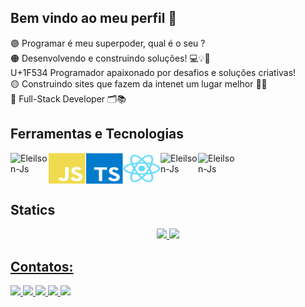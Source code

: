<h2>Bem vindo ao meu perfil 👋</h2>

<p>
  🟣 Programar é meu superpoder, qual é o seu ? <br>
  🟠 Desenvolvendo e construindo soluções! 💻💡🚀 <br>
  U+1F534 Programador apaixonado por desafios e soluções criativas! <br>
  🟡 Construindo sites que fazem da intenet um lugar melhor 👨‍💻 <br>
  🔵 Full-Stack Developer 🗂️📚
</p>

<h2>Ferramentas e Tecnologias</h2>
<div style="display: flex;">
  <img 
       style="cursor: not-allowed;"
       align="center" 
       alt="Eleilson-Js" 
       height="50" 
       width="60" 
       src="https://cdn.jsdelivr.net/gh/devicons/devicon/icons/ubuntu/ubuntu-plain.svg"
  >
  <img 
       style="cursor: not-allowed;"
       align="center" 
       alt="Eleilson-Js" 
       height="50" 
       width="60" 
       src="https://raw.githubusercontent.com/devicons/devicon/master/icons/javascript/javascript-plain.svg"
  >
  <img 
       style="cursor: not-allowed;"
       align="center" 
       alt="Eleilson-Js" 
       height="50" 
       width="60" 
       src="https://raw.githubusercontent.com/devicons/devicon/master/icons/typescript/typescript-plain.svg"
  >
  <img 
       style="cursor: not-allowed;"
       align="center" 
       alt="Eleilson-Js" 
       height="50" 
       width="60" 
       src="https://raw.githubusercontent.com/devicons/devicon/master/icons/react/react-original.svg"
  >
  <img 
       style="cursor: not-allowed;"
       align="center" 
       alt="Eleilson-Js" 
       height="50" 
       width="60" 
       src="https://cdn.jsdelivr.net/gh/devicons/devicon/icons/nodejs/nodejs-original.svg"
  >
  <img 
       style="cursor: not-allowed;"
       align="center" 
       alt="Eleilson-Js" 
       height="50" 
       width="60" 
       src="https://cdn.jsdelivr.net/gh/devicons/devicon/icons/git/git-original.svg"
  >

</div>

<h2>Statics</h2>
<div align="center">
  <a href="https://github.com/Eleilson-Dev">
   <img 
     height="180em" 
     src="https://github-readme-stats.vercel.app/api/top-langs/?username=Eleilson-Dev&layout=compact&langs_count=7&theme=radical"
  />
  <img 
     height="180em" 
     src="https://github-readme-stats.vercel.app/api?username=Eleilson-Dev&show_icons=true&theme=radical&include_all_commits=true&count_private=true"
  />

</div>

<div>
  <h2>Contatos:</h2>
   <a 
        href="mailto:eleilson.santos.oficial@gmail.com" 
        target="_blank">
        <img 
          src="https://img.shields.io/badge/-Gmail-%23333?style=for-the-badge&logo=gmail&logoColor=white" 
          target="_blank"
        >
  </a>
   <a 
        href="https://wa.me/5598985598696" 
        target="_blank">
        <img 
          src="https://img.shields.io/badge/WhatsApp-25D366?style=for-the-badge&logo=whatsapp&logoColor=white" 
          target="_blank"
        >
  </a> 
  <a 
      href="https://www.instagram.com/elleylson_s/" 
      target="_blank">
      <img 
        src="https://img.shields.io/badge/Instagram-E4405F?style=for-the-badge&logo=instagram&logoColor=white" 
        target="_blank"
      >
   </a>
  <a 
        href="https://www.linkedin.com/in/eleilson-rds/" 
        target="_blank">
        <img 
          src="https://img.shields.io/badge/-LinkedIn-%230077B5?style=for-the-badge&logo=linkedin&logoColor=white" 
          target="_blank"
        >
  </a> 
  <a 
        href="https://www.tiktok.com/@diario_do_code" 
        target="_blank">
        <img 
          src="https://img.shields.io/badge/TikTok-000000?style=for-the-badge&logo=tiktok&logoColor=white" 
          target="_blank"
        >
  </a> 
  
</div>
